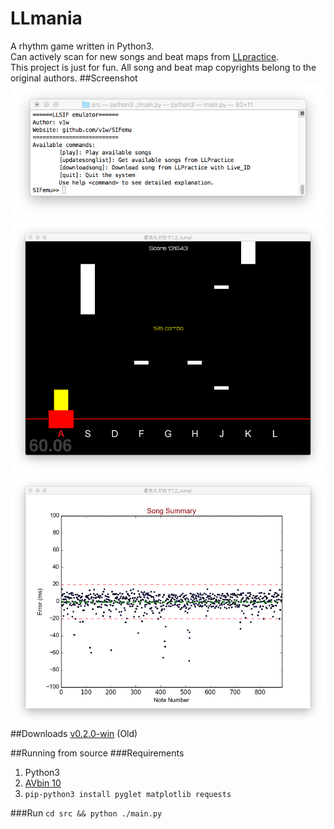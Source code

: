 # LLmania
A rhythm game written in Python3.  
Can actively scan for new songs and beat maps from [LLpractice](https://m.tianyi9.com/).  
This project is just for fun. All song and beat map copyrights belong to the original authors. 
##Screenshot
![](https://raw.githubusercontent.com/v1w/ImageCache/master/SIFemu/help.png)
![](https://raw.githubusercontent.com/v1w/ImageCache/master/SIFemu/play.png)
![](https://raw.githubusercontent.com/v1w/ImageCache/master/SIFemu/songsummary.png)
##Downloads
[v0.2.0-win](https://github.com/v1w/SIFemu/releases/download/v0.2.0/SIFemu-0.2.0-win32.tar.gz)  (Old)

##Running from source
###Requirements
1. Python3 
2. [AVbin 10](http://avbin.github.io/AVbin/Download.html)  
3. `pip-python3 install pyglet matplotlib requests`

###Run
`cd src && python ./main.py`


